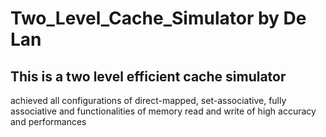 # Two_Level_Cache_Simulator by De Lan

## This is a two level efficient cache simulator

achieved all configurations of direct-mapped, set-associative, fully associative and functionalities of memory read and write of high accuracy and performances
